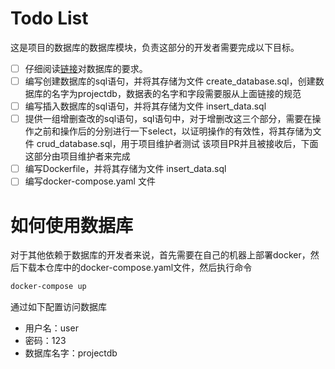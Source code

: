 # Todo List
这是项目的数据库的数据库模块，负责这部分的开发者需要完成以下目标。
- [ ] 仔细阅读[链接](https://shimo.im/docs/9vtcTDHJDYQr8xVp/read)对数据库的要求。
- [ ] 编写创建数据库的sql语句，并将其存储为文件 create_database.sql，创建数据库的名字为projectdb，数据表的名字和字段需要服从上面链接的规范
- [ ] 编写插入数据库的sql语句，并将其存储为文件 insert_data.sql
- [ ] 提供一组增删查改的sql语句，sql语句中，对于增删改这三个部分，需要在操作之前和操作后的分别进行一下select，以证明操作的有效性，将其存储为文件 crud_database.sql，用于项目维护者测试
该项目PR并且被接收后，下面这部分由项目维护者来完成
- [ ] 编写Dockerfile，并将其存储为文件 insert_data.sql
- [ ] 编写docker-compose.yaml 文件

# 如何使用数据库
对于其他依赖于数据库的开发者来说，首先需要在自己的机器上部署docker，然后下载本仓库中的docker-compose.yaml文件，然后执行命令
```bash
docker-compose up
```
通过如下配置访问数据库
- 用户名：user
- 密码：123
- 数据库名字：projectdb
